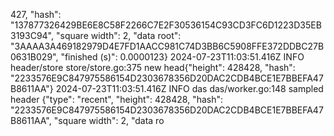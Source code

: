 427, "hash": "137877326429BE6E8C58F2266C7E2F30536154C93CD3FC6D1223D35EB3193C94", "square width": 2, "data root": "3AAAA3A469182979D4E7FD1AACC981C74D3BB6C5908FFE372DDBC27B0631B029", "finished (s)": 0.0000123}
2024-07-23T11:03:51.416Z        INFO    header/store    store/store.go:375      new head{"height": 428428, "hash": "2233576E9C847975586154D2303678356D20DAC2CDB4BCE1E7BBEFA47B8611AA"}
2024-07-23T11:03:51.416Z        INFO    das     das/worker.go:148       sampled header {"type": "recent", "height": 428428, "hash": "2233576E9C847975586154D2303678356D20DAC2CDB4BCE1E7BBEFA47B8611AA", "square width": 2, "data ro
